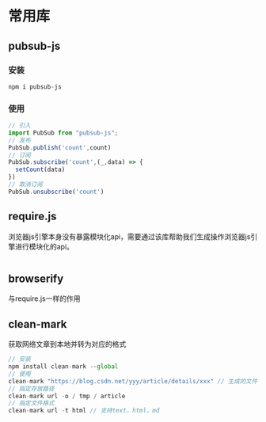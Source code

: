 # 常用库
## pubsub-js
### 安装
```js
npm i pubsub-js
```
### 使用
```js
// 引入
import PubSub from "pubsub-js";
// 发布
PubSub.publish('count',count)
// 订阅
PubSub.subscribe('count',(_,data) => {
  setCount(data)
})
// 取消订阅
PubSub.unsubscribe('count')
```
## require.js
浏览器js引擎本身没有暴露模块化api，需要通过该库帮助我们生成操作浏览器js引擎进行模块化的api。
```js 

```

## browserify
与require.js一样的作用

## clean-mark
获取网络文章到本地并转为对应的格式
```js
// 安装
npm install clean-mark --global
// 使用
clean-mark "https://blog.csdn.net/yyy/article/details/xxx" // 生成的文件名是xxx.md，默认下载到当前路径
// 指定存放路径
clean-mark url -o / tmp / article
// 指定文件格式
clean-mark url -t html // 支持text，html，md
```
## 


